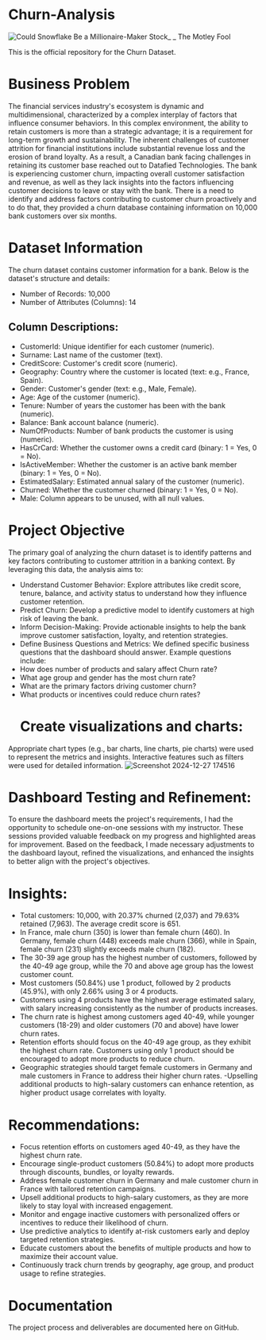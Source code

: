 # Churn-Analysis
![Could Snowflake Be a Millionaire-Maker Stock_ _ The Motley Fool](https://github.com/user-attachments/assets/2ddbd7b3-4163-4ff3-b57a-1cb42a8c81d2)

This is the official repository for the Churn Dataset.
# Business Problem
The financial services industry's ecosystem is dynamic and multidimensional, characterized by a complex interplay of factors that influence consumer behaviors. In this complex environment, the ability to retain customers is more than a strategic advantage; it is a requirement for long-term growth and sustainability. The inherent challenges of customer attrition for financial institutions include substantial revenue loss and the erosion of brand loyalty. As a result, a Canadian bank facing challenges in retaining its customer base reached out to Datafied Technologies. The bank is experiencing customer churn, impacting overall customer satisfaction and revenue, as well as they lack insights into the factors influencing customer decisions to leave or stay with the bank. There is a need to identify and address factors contributing to customer churn proactively and to do that, they provided a churn database containing information on 10,000 bank customers over six months. 
#   Dataset Information
The churn dataset contains customer information for a bank. Below is the dataset's structure and details:

- Number of Records: 10,000
- Number of Attributes (Columns): 14
  
## Column Descriptions:

- CustomerId: Unique identifier for each customer (numeric).
- Surname: Last name of the customer (text).
- CreditScore: Customer's credit score (numeric).
- Geography: Country where the customer is located (text: e.g., France, Spain).
- Gender: Customer's gender (text: e.g., Male, Female).
- Age: Age of the customer (numeric).
- Tenure: Number of years the customer has been with the bank (numeric).
- Balance: Bank account balance (numeric).
- NumOfProducts: Number of bank products the customer is using (numeric).
- HasCrCard: Whether the customer owns a credit card (binary: 1 = Yes, 0 = No).
- IsActiveMember: Whether the customer is an active bank member (binary: 1 = Yes, 0 = No).
- EstimatedSalary: Estimated annual salary of the customer (numeric).
- Churned: Whether the customer churned (binary: 1 = Yes, 0 = No).
- Male: Column appears to be unused, with all null values.
# Project Objective 
The primary goal of analyzing the churn dataset is to identify patterns and key factors contributing to customer attrition in a banking context. By leveraging this data, the analysis aims to:
- Understand Customer Behavior: Explore attributes like credit score, tenure, balance, and activity status to understand how they influence customer retention.
- Predict Churn: Develop a predictive model to identify customers at high risk of leaving the bank.
- Inform Decision-Making: Provide actionable insights to help the bank improve customer satisfaction, loyalty, and retention strategies.
- Define Business Questions and Metrics: We defined specific business questions that the dashboard should answer. Example questions include:
- How does number of products and salary affect Churn rate?
- What age group and gender has the most churn rate?
- What are the primary factors driving customer churn?
- What products or incentives could reduce churn rates?
  #   Create visualizations and charts:
 Appropriate chart types (e.g., bar charts, line charts, pie charts) were used to represent the metrics and insights. Interactive features such as filters were used for detailed information.
![Screenshot 2024-12-27 174516](https://github.com/user-attachments/assets/efdcd731-848e-4fb5-8d23-1a756419d3bd)
 #   Dashboard Testing and Refinement:
To ensure the dashboard meets the project's requirements, I had the opportunity to schedule one-on-one sessions with my instructor. These sessions provided valuable feedback on my progress and highlighted areas for improvement. Based on the feedback, I made necessary adjustments to the dashboard layout, refined the visualizations, and enhanced the insights to better align with the project's objectives.
 #   Insights:
- Total customers: 10,000, with 20.37% churned (2,037) and 79.63% retained (7,963). The average credit score is 651.
- In France, male churn (350) is lower than female churn (460). In Germany, female churn (448) exceeds male churn (366), while in Spain, female churn (231) slightly exceeds male churn (182).
- The 30-39 age group has the highest number of customers, followed by the 40-49 age group, while the 70 and above age group has the lowest customer count.
- Most customers (50.84%) use 1 product, followed by 2 products (45.9%), with only 2.66% using 3 or 4 products.
- Customers using 4 products have the highest average estimated salary, with salary increasing consistently as the number of products increases.
- The churn rate is highest among customers aged 40-49, while younger customers (18-29) and older customers (70 and above) have lower churn rates.
- Retention efforts should focus on the 40-49 age group, as they exhibit the highest churn rate. Customers using only 1 product should be encouraged to adopt more products to reduce churn.
- Geographic strategies should target female customers in Germany and male customers in France to address their higher churn rates.
-Upselling additional products to high-salary customers can enhance retention, as higher product usage correlates with loyalty.
 #   Recommendations:
- Focus retention efforts on customers aged 40-49, as they have the highest churn rate.
- Encourage single-product customers (50.84%) to adopt more products through discounts, bundles, or loyalty rewards.
- Address female customer churn in Germany and male customer churn in France with tailored retention campaigns.
- Upsell additional products to high-salary customers, as they are more likely to stay loyal with increased engagement.
- Monitor and engage inactive customers with personalized offers or incentives to reduce their likelihood of churn.
- Use predictive analytics to identify at-risk customers early and deploy targeted retention strategies.
- Educate customers about the benefits of multiple products and how to maximize their account value.
- Continuously track churn trends by geography, age group, and product usage to refine strategies.
 #   Documentation
 The project process and deliverables are documented here on GitHub.









